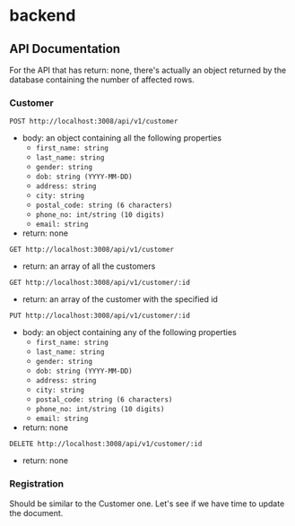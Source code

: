 # backend

## API Documentation

For the API that has return: none, there's actually an object returned by the database containing the number of affected
rows.

### Customer

`POST http://localhost:3008/api/v1/customer`

- body: an object containing all the following properties
    - `first_name: string`
    - `last_name: string`
    - `gender: string`
    - `dob: string (YYYY-MM-DD)`
    - `address: string`
    - `city: string`
    - `postal_code: string (6 characters)`
    - `phone_no: int/string (10 digits)`
    - `email: string`
- return: none

`GET http://localhost:3008/api/v1/customer`

- return: an array of all the customers

`GET http://localhost:3008/api/v1/customer/:id`

- return: an array of the customer with the specified id

`PUT http://localhost:3008/api/v1/customer/:id`

- body: an object containing any of the following properties
    - `first_name: string`
    - `last_name: string`
    - `gender: string`
    - `dob: string (YYYY-MM-DD)`
    - `address: string`
    - `city: string`
    - `postal_code: string (6 characters)`
    - `phone_no: int/string (10 digits)`
    - `email: string`
- return: none

`DELETE http://localhost:3008/api/v1/customer/:id`

- return: none

### Registration

Should be similar to the Customer one. Let's see if we have time to update the document.
